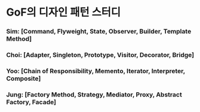 # GoF의 디자인 패턴 스터디


### Sim: [Command, Flyweight, State, Observer, Builder, Template Method]
### Choi: [Adapter, Singleton, Prototype, Visitor, Decorator, Bridge]
### Yoo: [Chain of Responsibility, Memento, Iterator, Interpreter, Composite]
### Jung: [Factory Method, Strategy, Mediator, Proxy, Abstract Factory, Facade]

